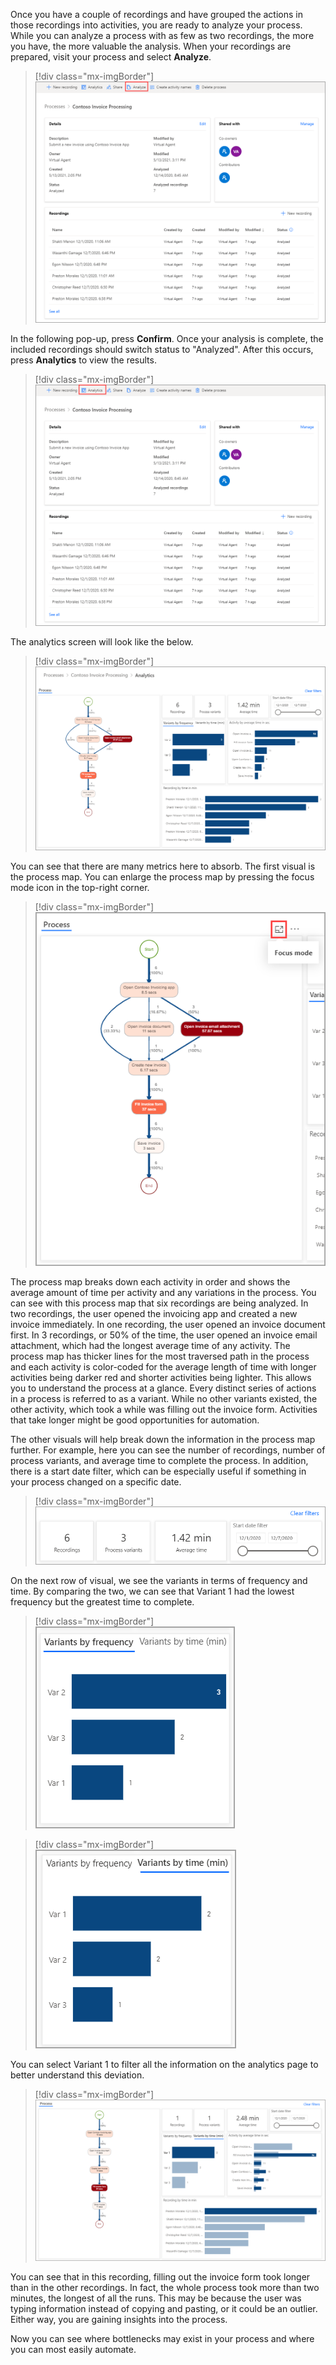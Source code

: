 Once you have a couple of recordings and have grouped the actions in those recordings into activities, you are ready to analyze your process. While you can analyze a process with as few as two recordings, the more you have, the more valuable the analysis. When your recordings are prepared, visit your process and select **Analyze**.

> [!div class="mx-imgBorder"]
> [![Screenshot of the Analyze button for the process.](../media/analyze.png)](../media/analyze.png#lightbox)

In the following pop-up, press **Confirm**. Once your analysis is complete, the included recordings should switch status to "Analyzed". After this occurs, press **Analytics** to view the results.

> [!div class="mx-imgBorder"]
> [![Screenshot of the Analytics button used to access the results.](../media/analytics.png)](../media/analytics.png#lightbox)

The analytics screen will look like the below.

> [!div class="mx-imgBorder"]
> [![Screenshot example of the full analytics view details.](../media/analytics-view.png)](../media/analytics-view.png#lightbox)

You can see that there are many metrics here to absorb. The first visual is the process map. You can enlarge the process map by pressing the focus mode icon in the top-right corner.

> [!div class="mx-imgBorder"]
> [![Screenshot of the focus mode enlarged process map.](../media/focus-mode.png)](../media/focus-mode.png#lightbox)

The process map breaks down each activity in order and shows the average amount of time per activity and any variations in the process. You can see with this process map that six recordings are being analyzed. In two recordings, the user opened the invoicing app and created a new invoice immediately. In one recording, the user opened an invoice document first. In 3 recordings, or 50% of the time, the user opened an invoice email attachment, which had the longest average time of any activity. The process map has thicker lines for the most traversed path in the process and each activity is color-coded for the average length of time with longer activities being darker red and shorter activities being lighter. This allows you to understand the process at a glance. Every distinct series of actions in a process is referred to as a variant. While no other variants existed, the other activity, which took a while was filling out the invoice form. Activities that take longer might be good opportunities for automation.

The other visuals will help break down the information in the process map further. For example, here you can see the number of recordings, number of process variants, and average time to complete the process. In addition, there is a start date filter, which can be especially useful if something in your process changed on a specific date.

> [!div class="mx-imgBorder"]
> [![Screenshot of recordings, process variants, average time, and start date filter details.](../media/details.png)](../media/details.png#lightbox)

On the next row of visual, we see the variants in terms of frequency and time. By comparing the two, we can see that Variant 1 had the lowest frequency but the greatest time to complete.

> [!div class="mx-imgBorder"]
> [![Screenshot of the variants frequency details.](../media/variants-frequency.png)](../media/variants-frequency.png#lightbox)

> [!div class="mx-imgBorder"]
> [![Screenshot of the variants time details.](../media/variants-time.png)](../media/variants-time.png#lightbox)

You can select Variant 1 to filter all the information on the analytics page to better understand this deviation.

> [!div class="mx-imgBorder"]
> [![Screenshot of the filtered information on the analytics page.](../media/deviation.png)](../media/deviation.png#lightbox)

You can see that in this recording, filling out the invoice form took longer than in the other recordings. In fact, the whole process took more than two minutes, the longest of all the runs. This may be because the user was typing information instead of copying and pasting, or it could be an outlier. Either way, you are gaining insights into the process.

Now you can see where bottlenecks may exist in your process and where you can most easily automate.
